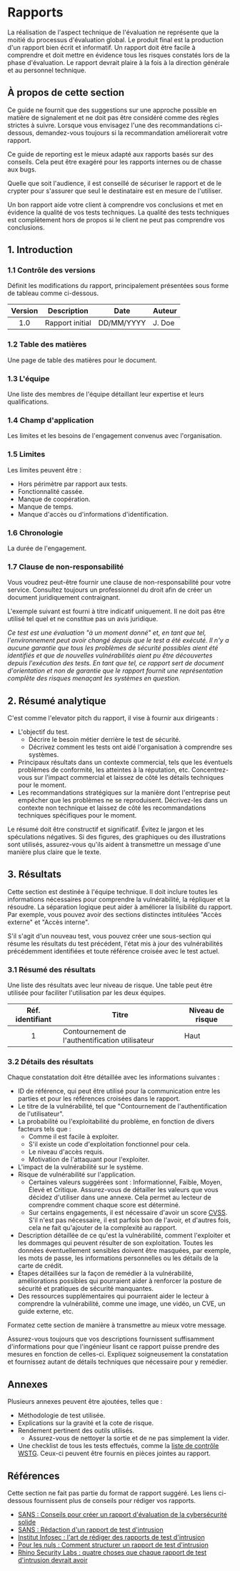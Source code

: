 # Rapports

La réalisation de l'aspect technique de l'évaluation ne représente que la moitié du processus d'évaluation global. Le produit final est la production d'un rapport bien écrit et informatif. Un rapport doit être facile à comprendre et doit mettre en évidence tous les risques constatés lors de la phase d'évaluation. Le rapport devrait plaire à la fois à la direction générale et au personnel technique.

## À propos de cette section

Ce guide ne fournit que des suggestions sur une approche possible en matière de signalement et ne doit pas être considéré comme des règles strictes à suivre. Lorsque vous envisagez l'une des recommandations ci-dessous, demandez-vous toujours si la recommandation améliorerait votre rapport.

Ce guide de reporting est le mieux adapté aux rapports basés sur des conseils. Cela peut être exagéré pour les rapports internes ou de chasse aux bugs.

Quelle que soit l'audience, il est conseillé de sécuriser le rapport et de le crypter pour s'assurer que seul le destinataire est en mesure de l'utiliser.

Un bon rapport aide votre client à comprendre vos conclusions et met en évidence la qualité de vos tests techniques. La qualité des tests techniques est complètement hors de propos si le client ne peut pas comprendre vos conclusions.

## 1. Introduction

### 1.1 Contrôle des versions

Définit les modifications du rapport, principalement présentées sous forme de tableau comme ci-dessous.

| Version | Description | Date | Auteur |
|:-------:|-------------|------|--------|
| 1.0 | Rapport initial | DD/MM/YYYY | J. Doe |

### 1.2 Table des matières

Une page de table des matières pour le document.

### 1.3 L'équipe

Une liste des membres de l'équipe détaillant leur expertise et leurs qualifications.

### 1.4 Champ d'application

Les limites et les besoins de l'engagement convenus avec l'organisation.

### 1.5 Limites

Les limites peuvent être :

- Hors périmètre par rapport aux tests.
- Fonctionnalité cassée.
- Manque de coopération.
- Manque de temps.
- Manque d'accès ou d'informations d'identification.

### 1.6 Chronologie

La durée de l'engagement.

### 1.7 Clause de non-responsabilité

Vous voudrez peut-être fournir une clause de non-responsabilité pour votre service. Consultez toujours un professionnel du droit afin de créer un document juridiquement contraignant.

L'exemple suivant est fourni à titre indicatif uniquement. Il ne doit pas être utilisé tel quel et ne constitue pas un avis juridique.

*Ce test est une évaluation "à un moment donné" et, en tant que tel, l'environnement peut avoir changé depuis que le test a été exécuté. Il n'y a aucune garantie que tous les problèmes de sécurité possibles aient été identifiés et que de nouvelles vulnérabilités aient pu être découvertes depuis l'exécution des tests. En tant que tel, ce rapport sert de document d'orientation et non de garantie que le rapport fournit une représentation complète des risques menaçant les systèmes en question.*

## 2. Résumé analytique

C'est comme l'elevator pitch du rapport, il vise à fournir aux dirigeants :

- L'objectif du test.
    - Décrire le besoin métier derrière le test de sécurité.
    - Décrivez comment les tests ont aidé l'organisation à comprendre ses systèmes.
- Principaux résultats dans un contexte commercial, tels que les éventuels problèmes de conformité, les atteintes à la réputation, etc. Concentrez-vous sur l'impact commercial et laissez de côté les détails techniques pour le moment.
- Les recommandations stratégiques sur la manière dont l'entreprise peut empêcher que les problèmes ne se reproduisent. Décrivez-les dans un contexte non technique et laissez de côté les recommandations techniques spécifiques pour le moment.

Le résumé doit être constructif et significatif. Évitez le jargon et les spéculations négatives. Si des figures, des graphiques ou des illustrations sont utilisés, assurez-vous qu'ils aident à transmettre un message d'une manière plus claire que le texte.

## 3. Résultats

Cette section est destinée à l'équipe technique. Il doit inclure toutes les informations nécessaires pour comprendre la vulnérabilité, la répliquer et la résoudre. La séparation logique peut aider à améliorer la lisibilité du rapport. Par exemple, vous pouvez avoir des sections distinctes intitulées "Accès externe" et "Accès interne".

S'il s'agit d'un nouveau test, vous pouvez créer une sous-section qui résume les résultats du test précédent, l'état mis à jour des vulnérabilités précédemment identifiées et toute référence croisée avec le test actuel.

### 3.1 Résumé des résultats

Une liste des résultats avec leur niveau de risque. Une table peut être utilisée pour faciliter l'utilisation par les deux équipes.

| Réf. identifiant | Titre | Niveau de risque |
|:-----------:|--------|------------|
| 1 | Contournement de l'authentification utilisateur | Haut |

### 3.2 Détails des résultats

Chaque constatation doit être détaillée avec les informations suivantes :

- ID de référence, qui peut être utilisé pour la communication entre les parties et pour les références croisées dans le rapport.
- Le titre de la vulnérabilité, tel que "Contournement de l'authentification de l'utilisateur".
- La probabilité ou l'exploitabilité du problème, en fonction de divers facteurs tels que :
    - Comme il est facile à exploiter.
    - S'il existe un code d'exploitation fonctionnel pour cela.
    - Le niveau d'accès requis.
    - Motivation de l'attaquant pour l'exploiter.
- L'impact de la vulnérabilité sur le système.
- Risque de vulnérabilité sur l'application.
    - Certaines valeurs suggérées sont : Informationnel, Faible, Moyen, Élevé et Critique. Assurez-vous de détailler les valeurs que vous décidez d'utiliser dans une annexe. Cela permet au lecteur de comprendre comment chaque score est déterminé.
    - Sur certains engagements, il est nécessaire d'avoir un score [CVSS](https://www.first.org/cvss/). S'il n'est pas nécessaire, il est parfois bon de l'avoir, et d'autres fois, cela ne fait qu'ajouter de la complexité au rapport.
- Description détaillée de ce qu'est la vulnérabilité, comment l'exploiter et les dommages qui peuvent résulter de son exploitation. Toutes les données éventuellement sensibles doivent être masquées, par exemple, les mots de passe, les informations personnelles ou les détails de la carte de crédit.
- Étapes détaillées sur la façon de remédier à la vulnérabilité, améliorations possibles qui pourraient aider à renforcer la posture de sécurité et pratiques de sécurité manquantes.
- Des ressources supplémentaires qui pourraient aider le lecteur à comprendre la vulnérabilité, comme une image, une vidéo, un CVE, un guide externe, etc.

Formatez cette section de manière à transmettre au mieux votre message.

Assurez-vous toujours que vos descriptions fournissent suffisamment d'informations pour que l'ingénieur lisant ce rapport puisse prendre des mesures en fonction de celles-ci. Expliquez soigneusement la constatation et fournissez autant de détails techniques que nécessaire pour y remédier.

## Annexes

Plusieurs annexes peuvent être ajoutées, telles que :

- Méthodologie de test utilisée.
- Explications sur la gravité et la cote de risque.
- Rendement pertinent des outils utilisés.
    - Assurez-vous de nettoyer la sortie et de ne pas simplement la vider.
- Une checklist de tous les tests effectués, comme la [liste de contrôle WSTG](https://github.com/OWASP/wstg/tree/master/checklists). Ceux-ci peuvent être fournis en pièces jointes au rapport.

## Références

Cette section ne fait pas partie du format de rapport suggéré. Les liens ci-dessous fournissent plus de conseils pour rédiger vos rapports.

- [SANS : Conseils pour créer un rapport d'évaluation de la cybersécurité solide](https://www.sans.org/blog/tips-for-creating-a-strong-cybersecurity-assessment-report/)
- [SANS : Rédaction d'un rapport de test d'intrusion](https://www.sans.org/reading-room/whitepapers/bestprac/paper/33343)
- [Institut Infosec : l'art de rédiger des rapports de test d'intrusion](https://resources.infosecinstitute.com/topic/writing-penetration-testing-reports/)
- [Pour les nuls : Comment structurer un rapport de test d'intrusion](https://www.dummies.com/computers/macs/security/how-to-structure-a-pen-test-report/)
- [Rhino Security Labs : quatre choses que chaque rapport de test d'intrusion devrait avoir](https://rhinosecuritylabs.com/penetration-testing/four-things-every-penetration-test-report/)
